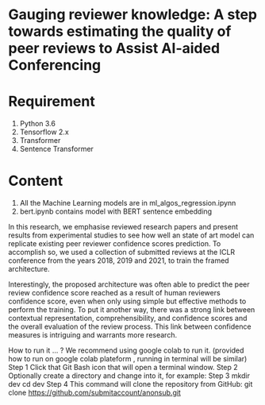 # Gauging reviewer knowledge: A step towards estimating the quality of peer reviews to Assist AI-aided Conferencing


# Requirement

1. Python 3.6
2. Tensorflow 2.x
3. Transformer
4. Sentence Transformer

# Content

1. All the Machine Learning models are in ml_algos_regression.ipynn
2. bert.ipynb contains model with BERT sentence embedding

In this research, we emphasise reviewed research papers and present results from experimental studies to see how well an state of art model can replicate existing peer reviewer confidence scores prediction. To accomplish so, we used a collection of submitted reviews at the ICLR conference from the years 2018, 2019 and 2021, to train the framed architecture.

Interestingly, the proposed architecture was often able to predict the peer review confidence score reached as a result of human reviewers confidence score, even when only using simple but effective methods to perform the training. To put it another way, there was a strong link between contextual representation, comprehensibility, and confidence scores and the overall evaluation of the review process. This link between confidence measures is intriguing and warrants more research. 

How to run it ... ?
We recommend using google colab to run it.
(provided how to run on google colab plateform , running in terminal will be similar)
Step 1
Click that Git Bash icon that will open a terminal window.
Step 2
Optionally create a directory and change into it, for example:
Step 3
mkdir dev
cd dev
Step 4
This command will clone the repository from GitHub:
git clone https://github.com/submitaccount/anonsub.git

